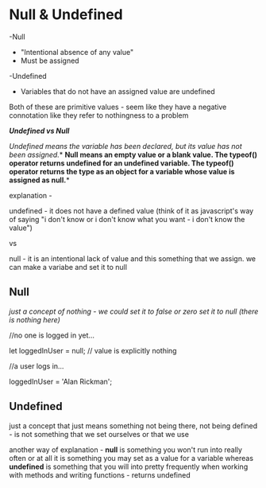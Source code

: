 # Null & Undefined

-Null

- "Intentional absence of any value"
- Must be assigned

-Undefined

- Variables that do not have an assigned value are undefined

Both of these are primitive values - seem like they have a negative connotation like they refer to nothingness to a problem 

***Undefined vs Null***

*Undefined means the variable has been declared, but its value has not been assigned.** **Null means an empty value or a blank value. The typeof() operator returns undefined for an undefined variable. The typeof() operator returns the type as an object for a variable whose value is assigned as null.***

explanation -

undefined - it does not have a defined value (think of it as javascript's way of saying "i don't know or i don't know what you want - i don't know the value") 

vs

null - it is an intentional lack of value and this something that we assign. we can make a variabe and set it to null

## Null

*just a concept of nothing - we could set it to false or zero set it to null (there is nothing here)*

//no one is logged in yet...

let loggedInUser = null; // value is explicitly nothing

//a user logs in...

loggedInUser = 'Alan Rickman';

## Undefined

just a concept that just means something not being there, not being defined - is not something that we set ourselves or that we use

another way of explanation - **null** is something you won't run into really often or at all it is something you may set as a value for a variable whereas **undefined** is something that you will into pretty frequently when working with methods and writing functions - returns undefined
